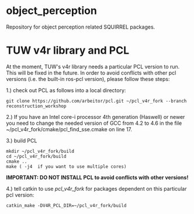 object_perception
=================

Repository for object perception related SQUIRREL packages.

# TUW v4r library and PCL

At the moment, TUW's v4r library needs a particular PCL version to run. This will be fixed in the future. In order to avoid conflicts with other pcl versions (i.e. the built-in ros-pcl version), please follow these steps:

1.) check out PCL as follows into a local directory:

    git clone https://github.com/arbeitor/pcl.git ~/pcl_v4r_fork --branch reconstruction_workshop

2.) If you have an Intel core-i processor 4th generation (Haswell) or newer you need to change the needed version of GCC from 4.2 to 4.6 in the file ~/pcl_v4r_fork/cmake/pcl_find_sse.cmake on line 17.

3.)  build PCL

    mkdir ~/pcl_v4r_fork/build
    cd ~/pcl_v4r_fork/build
    cmake ..
    make ( -j4  if you want to use multiple cores)

**IMPORTANT: DO NOT INSTALL PCL to avoid conflicts with other versions!**

4.) tell catkin to use _pcl_v4r_fork_ for packages dependent on this particular pcl version:

    catkin_make -DV4R_PCL_DIR=~/pcl_v4r_fork/build
